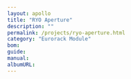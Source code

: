 ```yaml
---
layout: apollo
title: "RYO Aperture"
description: ""
permalink: /projects/ryo-aperture.html
category: "Eurorack Module"
bom: 
guide: 
manual: 
albumURL:
---
```

